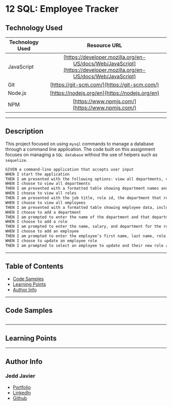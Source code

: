 # 12 SQL: Employee Tracker

## Technology Used 

| Technology Used         | Resource URL           | 
| ------------- |:-------------:| 
| JavaScript | [https://developer.mozilla.org/en-US/docs/Web/JavaScript](https://developer.mozilla.org/en-US/docs/Web/JavaScript)|   
| Git | [https://git-scm.com/](https://git-scm.com/) |
| Node.js | [https://nodejs.org/en](https://nodejs.org/en) |
| NPM | [https://www.npmjs.com/](https://www.npmjs.com/) | 

<hr/>

## Description 

This project focused on using `mysql` commands to manage a database through a command line application. The code built on this assignment focuses on managing a `SQL database` without the use of helpers such as `sequelize`.

```md
GIVEN a command-line application that accepts user input
WHEN I start the application
THEN I am presented with the following options: view all departments, view all roles, view all employees, add a department, add a role, add an employee, and update an employee role
WHEN I choose to view all departments
THEN I am presented with a formatted table showing department names and department ids
WHEN I choose to view all roles
THEN I am presented with the job title, role id, the department that role belongs to, and the salary for that role
WHEN I choose to view all employees
THEN I am presented with a formatted table showing employee data, including employee ids, first names, last names, job titles, departments, salaries, and managers that the employees report to
WHEN I choose to add a department
THEN I am prompted to enter the name of the department and that department is added to the database
WHEN I choose to add a role
THEN I am prompted to enter the name, salary, and department for the role and that role is added to the database
WHEN I choose to add an employee
THEN I am prompted to enter the employee’s first name, last name, role, and manager, and that employee is added to the database
WHEN I choose to update an employee role
THEN I am prompted to select an employee to update and their new role and this information is updated in the database 
```

<hr/>

## Table of Contents

* [Code Samples](#code-samples)
* [Learning Points](#learning-points)
* [Author Info](#author-info)

<hr/>

## Code Samples


```js

```

<hr/>

## Learning Points 



<hr/>

## Author Info

### Jedd Javier

* [Portfolio](N/A)
* [LinkedIn](https://www.linkedin.com/in/jedd-javier-4b323426b/)
* [Github](github.com/jeppjeppjepp0)
